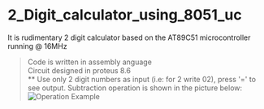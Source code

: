 # 2_Digit_calculator_using_8051_uc
It is rudimentary 2 digit calculator based on the AT89C51 microcontroller running @ 16MHz<br>
>Code is written in assembly anguage <br>
>Circuit designed in proteus 8.6<br>
** Use only 2 digit numbers as input (i.e: for 2 write 02), press '=' to see output. Subtraction operation is shown in the picture below:
![Operation Example](https://user-images.githubusercontent.com/37033782/128559230-f7107287-99dc-4cc8-8e23-e7d920a63025.png)
